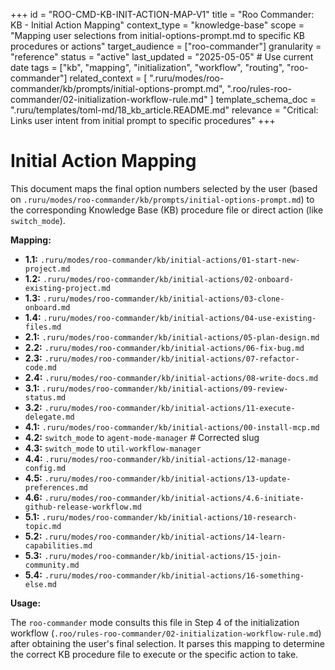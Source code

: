 +++
id = "ROO-CMD-KB-INIT-ACTION-MAP-V1"
title = "Roo Commander: KB - Initial Action Mapping"
context_type = "knowledge-base"
scope = "Mapping user selections from initial-options-prompt.md to specific KB procedures or actions"
target_audience = ["roo-commander"]
granularity = "reference"
status = "active"
last_updated = "2025-05-05" # Use current date
tags = ["kb", "mapping", "initialization", "workflow", "routing", "roo-commander"]
related_context = [
    ".ruru/modes/roo-commander/kb/prompts/initial-options-prompt.md",
    ".roo/rules-roo-commander/02-initialization-workflow-rule.md"
    ]
template_schema_doc = ".ruru/templates/toml-md/18_kb_article.README.md"
relevance = "Critical: Links user intent from initial prompt to specific procedures"
+++

# Initial Action Mapping

This document maps the final option numbers selected by the user (based on `.ruru/modes/roo-commander/kb/prompts/initial-options-prompt.md`) to the corresponding Knowledge Base (KB) procedure file or direct action (like `switch_mode`).

**Mapping:**

*   **1.1:** `.ruru/modes/roo-commander/kb/initial-actions/01-start-new-project.md`
*   **1.2:** `.ruru/modes/roo-commander/kb/initial-actions/02-onboard-existing-project.md`
*   **1.3:** `.ruru/modes/roo-commander/kb/initial-actions/03-clone-onboard.md`
*   **1.4:** `.ruru/modes/roo-commander/kb/initial-actions/04-use-existing-files.md`
*   **2.1:** `.ruru/modes/roo-commander/kb/initial-actions/05-plan-design.md`
*   **2.2:** `.ruru/modes/roo-commander/kb/initial-actions/06-fix-bug.md`
*   **2.3:** `.ruru/modes/roo-commander/kb/initial-actions/07-refactor-code.md`
*   **2.4:** `.ruru/modes/roo-commander/kb/initial-actions/08-write-docs.md`
*   **3.1:** `.ruru/modes/roo-commander/kb/initial-actions/09-review-status.md`
*   **3.2:** `.ruru/modes/roo-commander/kb/initial-actions/11-execute-delegate.md`
*   **4.1:** `.ruru/modes/roo-commander/kb/initial-actions/00-install-mcp.md`
*   **4.2:** `switch_mode` to `agent-mode-manager` # Corrected slug
*   **4.3:** `switch_mode` to `util-workflow-manager`
*   **4.4:** `.ruru/modes/roo-commander/kb/initial-actions/12-manage-config.md`
*   **4.5:** `.ruru/modes/roo-commander/kb/initial-actions/13-update-preferences.md`
*   **4.6:** `.ruru/modes/roo-commander/kb/initial-actions/4.6-initiate-github-release-workflow.md`
*   **5.1:** `.ruru/modes/roo-commander/kb/initial-actions/10-research-topic.md`
*   **5.2:** `.ruru/modes/roo-commander/kb/initial-actions/14-learn-capabilities.md`
*   **5.3:** `.ruru/modes/roo-commander/kb/initial-actions/15-join-community.md`
*   **5.4:** `.ruru/modes/roo-commander/kb/initial-actions/16-something-else.md`

**Usage:**

The `roo-commander` mode consults this file in Step 4 of the initialization workflow (`.roo/rules-roo-commander/02-initialization-workflow-rule.md`) after obtaining the user's final selection. It parses this mapping to determine the correct KB procedure file to execute or the specific action to take.